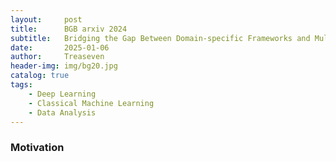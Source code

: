 ```yaml
---
layout:     post
title:      BGB arxiv 2024
subtitle:   Bridging the Gap Between Domain-specific Frameworks and Multiple Hardware Devices
date:       2025-01-06
author:     Treaseven
header-img: img/bg20.jpg
catalog: true
tags:
    - Deep Learning
    - Classical Machine Learning
    - Data Analysis
---
```


### Motivation
